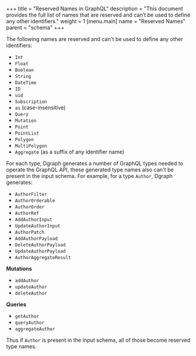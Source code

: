+++
title = "Reserved Names in GraphQL"
description = "This document provides the full list of names that are reserved and can’t be used to define any other identifiers."
weight = 1
[menu.main]
    name = "Reserved Names"
    parent = "schema"
+++

The following names are reserved and can't be used to define any other identifiers:

- `Int`
- `Float`
- `Boolean`
- `String`
- `DateTime`
- `ID`
- `uid`
- `Subscription`
- `as` (case-insensitive)
- `Query`
- `Mutation`
- `Point`
- `PointList`
- `Polygon`
- `MultiPolygon`
- `Aggregate` (as a suffix of any identifier name)


For each type, Dgraph generates a number of GraphQL types needed to operate the GraphQL API, these generated type names also can't be present in the input schema.  For example, for a type `Author`, Dgraph generates:

- `AuthorFilter`
- `AuthorOrderable`
- `AuthorOrder`
- `AuthorRef`
- `AddAuthorInput`
- `UpdateAuthorInput`
- `AuthorPatch`
- `AddAuthorPayload`
- `DeleteAuthorPayload`
- `UpdateAuthorPayload`
- `AuthorAggregateResult`

**Mutations**

- `addAuthor`
- `updateAuthor`
- `deleteAuthor`

**Queries**

- `getAuthor`
- `queryAuthor`
- `aggregateAuthor`

Thus if `Author` is present in the input schema, all of those become reserved type names.
